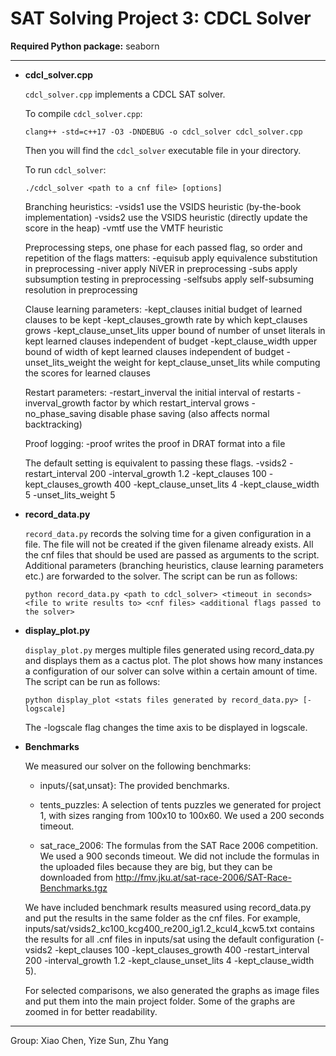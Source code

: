 # SAT Solving Project 3: CDCL Solver

**Required Python package:** seaborn

---

- **cdcl_solver.cpp**

    `cdcl_solver.cpp` implements a CDCL SAT solver. 

    To compile `cdcl_solver.cpp`:
    ```
    clang++ -std=c++17 -O3 -DNDEBUG -o cdcl_solver cdcl_solver.cpp
    ```
    Then you will find the `cdcl_solver` executable file in your directory.

    To run `cdcl_solver`:
    ```
    ./cdcl_solver <path to a cnf file> [options]
    ```

    Branching heuristics:
        -vsids1     use the VSIDS heuristic (by-the-book implementation)
        -vsids2	    use the VSIDS heuristic (directly update the score in the heap)
        -vmtf	    use the VMTF heuristic

    Preprocessing steps, one phase for each passed flag, so order and repetition of the flags matters:
        -equisub	apply equivalence substitution in preprocessing
        -niver	    apply NiVER in preprocessing
        -subs	    apply subsumption testing in preprocessing
        -selfsubs	apply self-subsuming resolution in preprocessing

    Clause learning parameters:
        -kept_clauses <int>	            initial budget of learned clauses to be kept
        -kept_clauses_growth <int>	    rate by which kept_clauses grows
        -kept_clause_unset_lits <int>	upper bound of number of unset literals in 
                                        kept learned clauses independent of budget
        -kept_clause_width <int>	    upper bound of width of kept learned clauses
                                        independent of budget
        -unset_lits_weight <int>	    the weight for kept_clause_unset_lits while 
                                        computing the scores for learned clauses

    Restart parameters:
        -restart_inverval <int>	        the initial interval of restarts
        -inverval_growth <double>	    factor by which restart_interval grows
        -no_phase_saving                disable phase saving (also affects normal
                                        backtracking)
    
    Proof logging:
        -proof <filename>	            writes the proof in DRAT format into a file

    The default setting is equivalent to passing these flags.
        -vsids2
        -restart_interval 200
        -interval_growth 1.2
        -kept_clauses 100
        -kept_clauses_growth 400
        -kept_clause_unset_lits 4
        -kept_clause_width 5
        -unset_lits_weight 5


- **record_data.py**

    `record_data.py` records the solving time for a given configuration in a file. The file will not be created if the given filename already exists. All the cnf files that should be used are passed as arguments to the script. Additional parameters (branching heuristics, clause learning parameters etc.) are forwarded to the solver. The script can be run as follows:
    ```
    python record_data.py <path to cdcl_solver> <timeout in seconds> <file to write results to> <cnf files> <additional flags passed to the solver>
    ```


- **display_plot.py**

    `display_plot.py` merges multiple files generated using record_data.py and displays them as a cactus plot. The plot shows how many instances a configuration of our solver can solve within a certain amount of time. The script can be run as follows:
    ```
    python display_plot <stats files generated by record_data.py> [-logscale]
    ```
    The -logscale flag changes the time axis to be displayed in logscale.

- **Benchmarks**

    We measured our solver on the following benchmarks:

    - inputs/{sat,unsat}: The provided benchmarks.

    - tents_puzzles: A selection of tents puzzles we generated for project 1, with sizes ranging from 100x10 to 100x60. We used a 200 seconds timeout.

    - sat_race_2006: The formulas from the SAT Race 2006 competition. We used a 900 seconds timeout. We did not include the formulas in the uploaded files because they are big, but they can be downloaded from http://fmv.jku.at/sat-race-2006/SAT-Race-Benchmarks.tgz

    We have included benchmark results measured using record_data.py and put the results in the same folder as the cnf files. For example, inputs/sat/vsids2_kc100_kcg400_re200_ig1.2_kcul4_kcw5.txt contains the results for all .cnf files in inputs/sat using the default configuration (-vsids2 -kept_clauses 100 -kept_clauses_growth 400 -restart_interval 200 -interval_growth 1.2 -kept_clause_unset_lits 4 -kept_clause_width 5).

    For selected comparisons, we also generated the graphs as image files and put them into the main project folder. Some of the graphs are zoomed in for better readability.


---

Group: Xiao Chen, Yize Sun, Zhu Yang